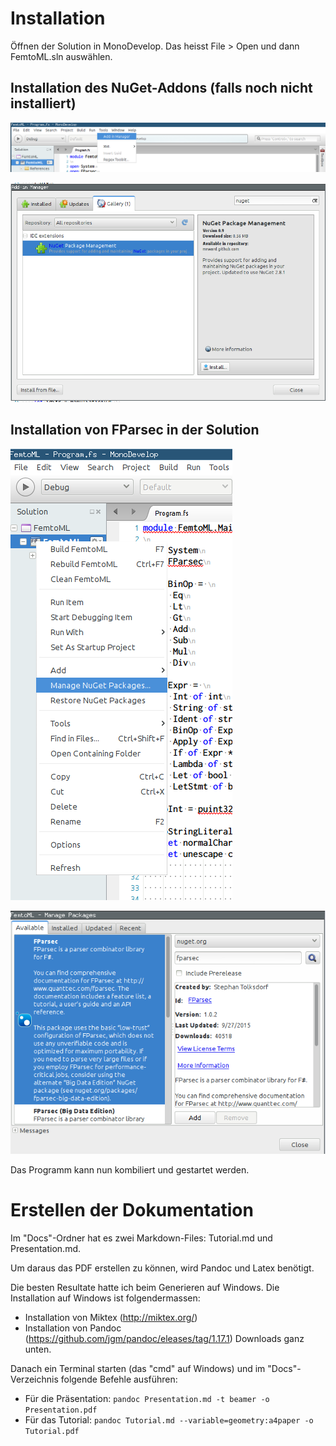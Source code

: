 # Installation

Öffnen der Solution in MonoDevelop. Das heisst File > Open und dann
FemtoML.sln auswählen.

## Installation des NuGet-Addons (falls noch nicht installiert)

![Install Nuget Schritt 1](Docs/FemtoML-Install-Nuget.png "Install Nuget Schritt 1")

![Install Nuget Schritt 2](Docs/FemtoML-Install-Nuget2.png "Install Nuget Schritt 2")

## Installation von FParsec in der Solution

![Install FParsec Schritt 1](Docs/FemtoML-Nuget-Menu.png "Install FParsec Schritt 1")

![Install FParsec Schritt 2](Docs/FemtoML-Install-Fparsec.png "Install FParsec Schritt 2")

Das Programm kann nun kombiliert und gestartet werden.

# Erstellen der Dokumentation

Im "Docs"-Ordner hat es zwei Markdown-Files: Tutorial.md und Presentation.md.

Um daraus das PDF erstellen zu können, wird Pandoc und Latex benötigt.

Die besten Resultate hatte ich beim Generieren auf Windows. Die Installation auf Windows
ist folgendermassen:

* Installation von Miktex (http://miktex.org/)
* Installation von Pandoc (https://github.com/jgm/pandoc/eleases/tag/1.17.1) Downloads
ganz unten.

Danach ein Terminal starten (das "cmd" auf Windows) und im "Docs"-Verzeichnis folgende Befehle ausführen:

* Für die Präsentation: `pandoc Presentation.md -t beamer -o Presentation.pdf`
* Für das Tutorial: `pandoc Tutorial.md --variable=geometry:a4paper -o Tutorial.pdf`
